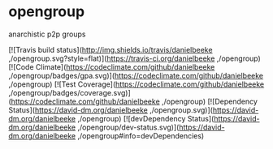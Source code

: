 # opengroup

anarchistic p2p groups

[![Travis build status](http://img.shields.io/travis/danielbeeke
,/opengroup.svg?style=flat)](https://travis-ci.org/danielbeeke
,/opengroup)
[![Code Climate](https://codeclimate.com/github/danielbeeke
,/opengroup/badges/gpa.svg)](https://codeclimate.com/github/danielbeeke
,/opengroup)
[![Test Coverage](https://codeclimate.com/github/danielbeeke
,/opengroup/badges/coverage.svg)](https://codeclimate.com/github/danielbeeke
,/opengroup)
[![Dependency Status](https://david-dm.org/danielbeeke
,/opengroup.svg)](https://david-dm.org/danielbeeke
,/opengroup)
[![devDependency Status](https://david-dm.org/danielbeeke
,/opengroup/dev-status.svg)](https://david-dm.org/danielbeeke
,/opengroup#info=devDependencies)